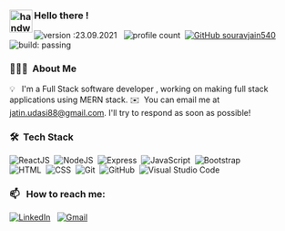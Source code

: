 ### <img alt="handwavegif" src="https://user-images.githubusercontent.com/39513876/112366216-8cfe7400-8cfe-11eb-8116-7d3dbae20e97.gif" width='40' align="left"/> Hello there !
![version :23.09.2021](https://img.shields.io/badge/version-23.09.2021-informational) &nbsp;
![profile count](https://komarev.com/ghpvc/?username=jatinudasi&color=red)&nbsp;
[![GitHub souravjain540](https://img.shields.io/github/followers/jatinudasi?label=follow&style=social)](https://github.com/jatinudasi)&nbsp;
![build: passing](https://img.shields.io/badge/build-passing-success)
### 👨🏻‍💻 &nbsp;About Me

💡 &nbsp; I'm a Full Stack software developer , working on making full stack applications using MERN stack. 
✉️ &nbsp;You can email me at jatin.udasi88@gmail.com. I'll try to respond as soon as possible!


### 🛠 &nbsp;Tech Stack


![ReactJS](https://img.shields.io/badge/-React-05122A?style=flat&logo=react)&nbsp;
![NodeJS](https://img.shields.io/badge/-NodeJS-05122A?style=flat&logo=node.js)&nbsp;
![Express](https://img.shields.io/badge/-Express-05122A?style=flat&logo=express)&nbsp;
![JavaScript](https://img.shields.io/badge/-JavaScript-05122A?style=flat&logo=javascript)&nbsp;
![Bootstrap](https://img.shields.io/badge/-Bootstrap-05122A?style=flat&logo=bootstrap&logoColor=563D7C)\
![HTML](https://img.shields.io/badge/-HTML-05122A?style=flat&logo=HTML5)&nbsp;
![CSS](https://img.shields.io/badge/-CSS-05122A?style=flat&logo=CSS3&logoColor=1572B6)&nbsp;
![Git](https://img.shields.io/badge/-Git-05122A?style=flat&logo=git)&nbsp;
![GitHub](https://img.shields.io/badge/-GitHub-05122A?style=flat&logo=github)&nbsp;
![Visual Studio Code](https://img.shields.io/badge/-Visual%20Studio%20Code-05122A?style=flat&logo=visual-studio-code&logoColor=007ACC)&nbsp;

### 📫 &nbsp; How to reach me:

<a href="https://www.linkedin.com/in/jatin-udasi-536251212/"><img alt="LinkedIn" src="https://img.shields.io/badge/linkedin%20-%230077B5.svg?&style=flat&logo=linkedin&logoColor=white"/></a> &nbsp;
<a href="mailto:jatin.udasi88@gmail.com"><img alt="Gmail" src="https://img.shields.io/badge/Gmail-D14836?style=flat&logo=gmail&logoColor=white" /></a> &nbsp;
